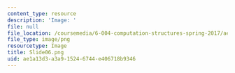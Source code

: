 ```yaml
---
content_type: resource
description: 'Image: '
file: null
file_location: /coursemedia/6-004-computation-structures-spring-2017/ae1a13d3a3a915246744e406718b9346_Slide06.png
file_type: image/png
resourcetype: Image
title: Slide06.png
uid: ae1a13d3-a3a9-1524-6744-e406718b9346
---
```

